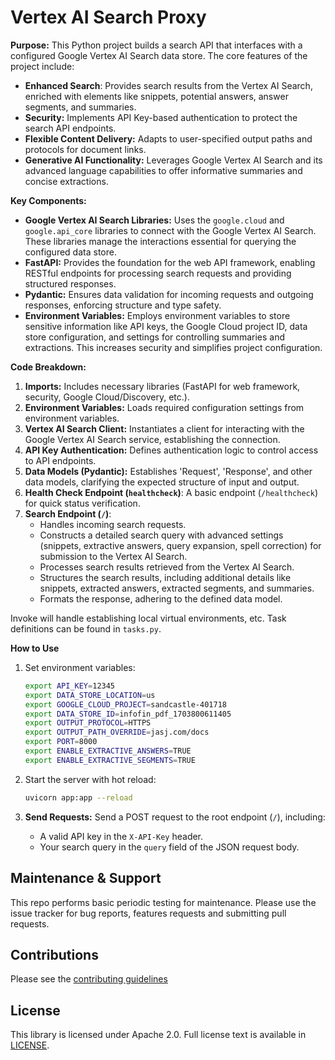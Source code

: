 # Vertex AI Search Proxy

**Purpose:** This Python project builds a search API that interfaces with a configured Google Vertex AI Search data store. The core features of the project include:

-   **Enhanced Search**: Provides search results from the Vertex AI Search, enriched with elements like snippets, potential answers, answer segments, and summaries.
-   **Security:**  Implements API Key-based authentication to protect the search API endpoints.
-   **Flexible Content Delivery:**  Adapts to user-specified output paths and protocols for document links.
-   **Generative AI Functionality:**  Leverages Google Vertex AI Search and its advanced language capabilities to offer informative summaries and concise extractions.

**Key Components:**

-   **Google Vertex AI Search Libraries:**  Uses the  `google.cloud`  and  `google.api_core`  libraries to connect with the Google Vertex AI Search. These libraries manage the interactions essential for querying the configured data store.
-   **FastAPI:**  Provides the foundation for the web API framework, enabling RESTful endpoints for processing search requests and providing structured responses.
-   **Pydantic:**  Ensures data validation for incoming requests and outgoing responses, enforcing structure and type safety.
-   **Environment Variables:**  Employs environment variables to store sensitive information like API keys, the Google Cloud project ID, data store configuration, and settings for controlling summaries and extractions. This increases security and simplifies project configuration.

**Code Breakdown:**

1.  **Imports:**  Includes necessary libraries (FastAPI for web framework, security, Google Cloud/Discovery, etc.).
2.  **Environment Variables:**  Loads required configuration settings from environment variables.
3.  **Vertex AI Search Client:**  Instantiates a client for interacting with the Google Vertex AI Search service, establishing the connection.
4.  **API Key Authentication:**  Defines authentication logic to control access to API endpoints.
5.  **Data Models (Pydantic):**  Establishes 'Request', 'Response', and other data models, clarifying the expected structure of input and output.
6.  **Health Check Endpoint (`healthcheck`)**: A basic endpoint (`/healthcheck`) for quick status verification.
7.  **Search Endpoint (`/`)**:
    -   Handles incoming search requests.
    -   Constructs a detailed search query with advanced settings (snippets, extractive answers, query expansion, spell correction) for submission to the Vertex AI Search.
    -   Processes search results retrieved from the Vertex AI Search.
    -   Structures the search results, including additional details like snippets, extracted answers, extracted segments, and summaries.
    -   Formats the response, adhering to the defined data model.

Invoke will handle establishing local virtual environments, etc. Task definitions can be found in `tasks.py`.

**How to Use**

1. Set environment variables:
    ```bash
    export API_KEY=12345
    export DATA_STORE_LOCATION=us
    export GOOGLE_CLOUD_PROJECT=sandcastle-401718
    export DATA_STORE_ID=infofin_pdf_1703800611405
    export OUTPUT_PROTOCOL=HTTPS
    export OUTPUT_PATH_OVERRIDE=jasj.com/docs
    export PORT=8000
    export ENABLE_EXTRACTIVE_ANSWERS=TRUE
    export ENABLE_EXTRACTIVE_SEGMENTS=TRUE
    ```
2. Start the server with hot reload:
    ```bash
    uvicorn app:app --reload
    ```

3.  **Send Requests:**  Send a POST request to the root endpoint (`/`), including:
    -   A valid API key in the  `X-API-Key`  header.
    -   Your search query in the  `query`  field of the JSON request body.

## Maintenance & Support

This repo performs basic periodic testing for maintenance. Please use the issue tracker for bug reports, features requests and submitting pull requests.

## Contributions

Please see the [contributing guidelines](CONTRIBUTING.md)

## License

This library is licensed under Apache 2.0. Full license text is available in [LICENSE](LICENSE).
